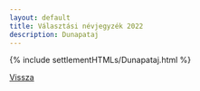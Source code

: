 ```yaml
---
layout: default
title: Választási névjegyzék 2022
description: Dunapataj
---
```


{% include settlementHTMLs/Dunapataj.html %}

[Vissza](../)